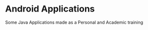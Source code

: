 Android Applications
====================
Some Java Applications made as a Personal and Academic training